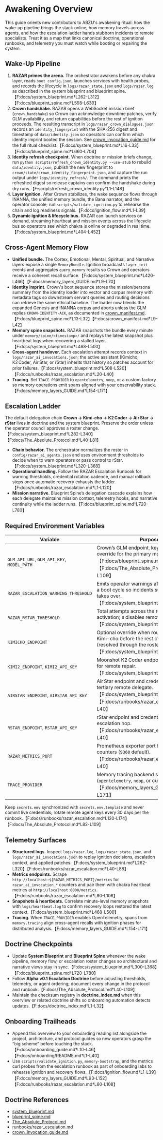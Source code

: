 # Awakening Overview

This guide orients new contributors to ABZU's awakening ritual: how the wake-up pipeline brings the stack online, how memory travels across agents, and how the escalation ladder hands stubborn incidents to remote specialists. Treat it as a map that links canonical doctrine, operational runbooks, and telemetry you must watch while booting or repairing the system.

## Wake-Up Pipeline

1. **RAZAR primes the arena.** The orchestrator awakens before any chakra layer, reads `boot_config.json`, launches services with health probes, and records the lifecycle in `logs/razar_state.json` and `logs/razar.log` as described in the system blueprint and blueprint spine.【F:docs/system_blueprint.md†L262-L312】【F:docs/blueprint_spine.md†L598-L639】
2. **Crown handshake.** RAZAR opens a WebSocket mission brief (`crown_handshake`) so Crown can acknowledge downtime patches, verify GLM availability, and return capabilities before the rest of ignition proceeds. The resulting transcript in `logs/razar_crown_dialogues.json` records an `identity_fingerprint` with the SHA-256 digest and timestamp of `data/identity.json` so operators can confirm which identity imprint booted the session. See [crown_invocation_guide.md](crown_invocation_guide.md#handshake-broadcast) for the full ritual checklist.【F:docs/system_blueprint.md†L16-L33】【F:docs/blueprint_spine.md†L660-L704】
3. **Identity refresh checkpoint.** When doctrine or mission briefs change, run `python scripts/refresh_crown_identity.py --use-stub` to rebuild `data/identity.json`, publish the new fingerprint to `crown/state/crown_identity_fingerprint.json`, and capture the run output under `logs/identity_refresh/`. The command prints the refreshed digest so release captains can confirm the handshake during dry runs.【F:scripts/refresh_crown_identity.py†L1-L148】
4. **Layer ignition.** After Crown stabilizes, the wake sequence flows through INANNA, the unified memory bundle, the Bana narrator, and the operator console; run `scripts/validate_ignition.py` to rehearse the chain and log readiness signals.【F:docs/ignition_flow.md†L1-L39】
5. **Dynamic ignition & lifecycle bus.** RAZAR can launch services on demand, streaming heartbeat and mission events across the lifecycle bus so operators see which chakra is online or degraded in real time.【F:docs/system_blueprint.md†L404-L452】

## Cross-Agent Memory Flow

- **Unified bundle.** The Cortex, Emotional, Mental, Spiritual, and Narrative layers expose a single `MemoryBundle`. Ignition broadcasts `layer_init` events and aggregates `query_memory` results so Crown and operators receive a coherent recall surface.【F:docs/system_blueprint.md†L420-L466】【F:docs/memory_layers_GUIDE.md†L9-L70】
- **Identity imprint.** Crown's boot sequence stores the mission/persona summary from the identity loader into vector and corpus memory with metadata tags so downstream servant queries and routing decisions can retrieve the same ethical baseline. The loader now blends the expanded Genesis and INANNA corpus and aborts unless the GLM replies `CROWN-IDENTITY-ACK`, as documented in [crown_manifest.md](crown_manifest.md#identity-doctrine-corpus).【F:docs/blueprint_spine.md†L13-L32】【F:docs/crown_manifest.md†L9-L42】
- **Memory spine snapshots.** RAZAR snapshots the bundle every minute under `memory/spine/<timestamp>/` and replays the latest snapshot plus heartbeat logs when recovering a stalled layer.【F:docs/system_blueprint.md†L468-L500】
- **Cross-agent handover.** Each escalation attempt records context in `logs/razar_ai_invocations.json`; the active assistant (Kimicho, K2 Coder, Air Star, or rStar) inherits that history so patches account for prior failures.【F:docs/system_blueprint.md†L508-L520】【F:docs/runbooks/razar_escalation.md†L20-L40】
- **Tracing.** Set `TRACE_PROVIDER` to `opentelemetry`, `noop`, or a custom factory so memory operations emit spans aligned with your observability stack.【F:docs/memory_layers_GUIDE.md†L154-L171】

## Escalation Ladder

The default delegation chain **Crown → Kimi-cho → K2 Coder → Air Star → rStar** lives in doctrine and the system blueprint. Preserve the order unless the operator council approves a roster change.【F:docs/system_blueprint.md†L282-L340】【F:docs/The_Absolute_Protocol.md†L40-L81】

- **Chain behavior.** The orchestrator normalizes the roster in `config/razar_ai_agents.json` and uses environment thresholds to decide when to warn operators or pass control to rStar.【F:docs/system_blueprint.md†L320-L368】
- **Operational handling.** Follow the RAZAR Escalation Runbook for warning thresholds, credential rotation cadence, and manual rollback steps once automatic recovery exhausts the ladder.【F:docs/runbooks/razar_escalation.md†L1-L120】
- **Mission narrative.** Blueprint Spine’s delegation cascade explains how each delegate maintains mission context, telemetry hooks, and narrative continuity while the ladder runs.【F:docs/blueprint_spine.md†L720-L780】

## Required Environment Variables

| Variable | Purpose |
| --- | --- |
| `GLM_API_URL`, `GLM_API_KEY`, `MODEL_PATH` | Crown’s GLM endpoint, key, and optional local override for the primary model.【F:docs/blueprint_spine.md†L660-L676】【F:docs/The_Absolute_Protocol.md†L82-L109】
| `RAZAR_ESCALATION_WARNING_THRESHOLD` | Emits operator warnings after N escalations in a boot cycle so incidents surface before rStar takes over.【F:docs/system_blueprint.md†L309-L316】
| `RAZAR_RSTAR_THRESHOLD` | Total attempts across the roster before rStar activation; `0` disables remote takeover.【F:docs/system_blueprint.md†L316-L324】
| `KIMICHO_ENDPOINT` | Optional override when routing directly to Kimi-cho before the rest of the ladder (resolved through the roster config).【F:docs/system_blueprint.md†L334-L352】
| `KIMI2_ENDPOINT`, `KIMI2_API_KEY` | Moonshot K2 Coder endpoint and credential for remote repair.【F:docs/system_blueprint.md†L309-L344】
| `AIRSTAR_ENDPOINT`, `AIRSTAR_API_KEY` | Air Star endpoint and credential for the tertiary remote delegate.【F:docs/system_blueprint.md†L309-L344】【F:docs/runbooks/razar_escalation.md†L12-L40】
| `RSTAR_ENDPOINT`, `RSTAR_API_KEY` | rStar endpoint and credential for the final escalation hop.【F:docs/runbooks/razar_escalation.md†L10-L40】
| `RAZAR_METRICS_PORT` | Prometheus exporter port for escalation counters (`9360` default).【F:docs/runbooks/razar_escalation.md†L12-L40】
| `TRACE_PROVIDER` | Memory tracing backend selection (`opentelemetry`, `noop`, or custom module path).【F:docs/memory_layers_GUIDE.md†L154-L171】

Keep `secrets.env` synchronized with `secrets.env.template` and never commit live credentials; rotate remote agent keys every 30 days per the runbook.【F:docs/runbooks/razar_escalation.md†L120-L174】【F:docs/The_Absolute_Protocol.md†L82-L109】

## Telemetry Surfaces

- **Structured logs.** Inspect `logs/razar.log`, `logs/razar_state.json`, and `logs/razar_ai_invocations.json` to replay ignition decisions, escalation context, and applied patches.【F:docs/system_blueprint.md†L262-L320】【F:docs/runbooks/razar_escalation.md†L40-L88】
- **Metrics endpoints.** Scrape `http://localhost:${RAZAR_METRICS_PORT}/metrics` for `razar_ai_invocation_*` counters and pair them with chakra heartbeat metrics at `http://localhost:8000/metrics`.【F:docs/runbooks/razar_escalation.md†L80-L108】
- **Snapshots & heartbeats.** Correlate minute-level memory snapshots with `logs/heartbeat.log` to confirm recovery loops restored the latest context.【F:docs/system_blueprint.md†L468-L500】
- **Tracing.** When `TRACE_PROVIDER` enables OpenTelemetry, spans from `memory.tracing` align cross-agent recalls with ignition phases for distributed analysis.【F:docs/memory_layers_GUIDE.md†L154-L171】

## Doctrine Checkpoints

- Update **System Blueprint** and **Blueprint Spine** whenever the wake pipeline, memory flow, or escalation roster changes so architectural and narrative views stay in sync.【F:docs/system_blueprint.md†L300-L368】【F:docs/blueprint_spine.md†L720-L780】
- Follow **Alpha v0.1 Escalation Doctrine** before adjusting thresholds, telemetry, or agent ordering; document every change in the protocol and runbook.【F:docs/The_Absolute_Protocol.md†L40-L109】
- Maintain the checksum registry in **doctrine_index.md** when this overview or related doctrine shifts so onboarding automation detects updates.【F:docs/doctrine_index.md†L1-L32】

## Onboarding Trailheads

- Append this overview to your onboarding reading list alongside the project, architecture, and protocol guides so new operators grasp the “big scheme” before touching the stack.【F:docs/onboarding_guide.md†L10-L46】【F:docs/onboarding/README.md†L1-L40】
- Use `scripts/validate_ignition.py`, `memory-bootstrap`, and the metrics curl probes from the escalation runbook as part of onboarding labs to rehearse ignition and recovery flows.【F:docs/ignition_flow.md†L1-L39】【F:docs/memory_layers_GUIDE.md†L93-L152】【F:docs/runbooks/razar_escalation.md†L60-L108】

## Doctrine References

- [system_blueprint.md](system_blueprint.md#configurable-crown-escalation-chain)
- [blueprint_spine.md](blueprint_spine.md#razar-delegation-cascade)
- [The_Absolute_Protocol.md](The_Absolute_Protocol.md#alpha-v01-escalation-doctrine)
- [runbooks/razar_escalation.md](runbooks/razar_escalation.md)
- [crown_invocation_guide.md](crown_invocation_guide.md)
